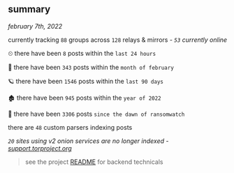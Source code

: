 
## summary
_february 7th, 2022_

currently tracking `88` groups across `128` relays & mirrors - _`53` currently online_

⏲ there have been `8` posts within the `last 24 hours`

🦈 there have been `343` posts within the `month of february`

🪐 there have been `1546` posts within the `last 90 days`

🏚 there have been `945` posts within the `year of 2022`

🦕 there have been `3306` posts `since the dawn of ransomwatch`

there are `48` custom parsers indexing posts

_`20` sites using v2 onion services are no longer indexed - [support.torproject.org](https://support.torproject.org/onionservices/v2-deprecation/)_

> see the project [README](https://github.com/thetanz/ransomwatch#ransomwatch--) for backend technicals
